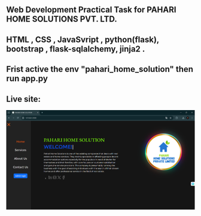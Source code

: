 ## Web Development Practical Task for PAHARI HOME SOLUTIONS PVT. LTD.

## HTML , CSS , JavaSvript , python(flask), bootstrap , flask-sqlalchemy, jinja2 .


## Frist active the env "pahari_home_solution" then run app.py 

## Live site:
<img src="static/webpic.png">
